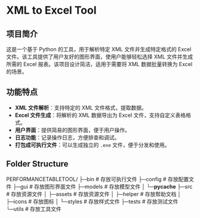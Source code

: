 


# XML to Excel Tool

## 项目简介
这是一个基于 Python 的工具，用于解析特定 XML 文件并生成特定格式的 Excel 文件。该工具提供了用户友好的图形界面，使用户能够轻松选择 XML 文件并生成所需的 Excel 报表。该项目设计简洁，适用于需要将 XML 数据批量转换为 Excel 的场景。

## 功能特点

- **XML 文件解析**：支持特定的 XML 文件格式，提取数据。
- **Excel 文件生成**：将解析的 XML 数据导出为 Excel 文件，支持自定义表格格式。
- **用户界面**：提供简易的图形界面，便于用户操作。
- **日志功能**：记录操作日志，方便排查和调试。
- **打包成可执行文件**：可以生成独立的 `.exe` 文件，便于分发和使用。

## Folder Structure

PERFORMANCETABLETOOL/
├─bin   # 存放可执行文件
├─config  # 存放配置文件
├─gui  # 存放图形界面文件
├─models  # 存放模型文件
│  └─__pycache__
├─src  # 存放资源文件
│  ├─assets  # 存放资源文件
│  ├─helper  # 存放帮助文档
│  ├─icons  # 存放图标
│  └─styles  # 存放样式文件
├─tests  # 存放测试文件
└─utils  # 存放工具文件